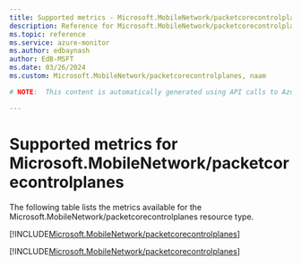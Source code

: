 ```yaml
---
title: Supported metrics - Microsoft.MobileNetwork/packetcorecontrolplanes
description: Reference for Microsoft.MobileNetwork/packetcorecontrolplanes metrics in Azure Monitor.
ms.topic: reference
ms.service: azure-monitor
ms.author: edbaynash
author: EdB-MSFT
ms.date: 03/26/2024
ms.custom: Microsoft.MobileNetwork/packetcorecontrolplanes, naam

# NOTE:  This content is automatically generated using API calls to Azure. Any edits made on these files will be overwritten in the next run of the script. 

---
```


  
# Supported metrics for Microsoft.MobileNetwork/packetcorecontrolplanes
  
The following table lists the metrics available for the Microsoft.MobileNetwork/packetcorecontrolplanes resource type.  
  
  
[!INCLUDE[Microsoft.MobileNetwork/packetcorecontrolplanes](./includes/metrics-headings-include.md)]  
  
 

[!INCLUDE[Microsoft.MobileNetwork/packetcorecontrolplanes](./includes/microsoft-mobilenetwork-packetcorecontrolplanes-metrics-include.md)]
